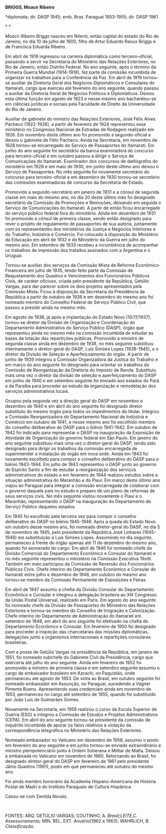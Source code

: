**BRIGGS, Moacir Ribeiro**

\*diplomata; dir. DASP 1945; emb. Bras. Paraguai 1953-1955; dir. DASP
1961.

* *

*Moacir Ribeiro Briggs* nasceu em Niterói, então capital do estado do
Rio de Janeiro, no dia 10 de julho de 1900, filho de Artur Eduardo Raoux
Briggs e de Francisca Eduarda Ribeiro.

Em abril de 1918 ingressou na carreira diplomática como
terceiro-oficial, passando a servir na Secretaria do Ministério das
Relações Exteriores, no Rio de Janeiro, então Distrito Federal. No ano
seguinte, após o término da Primeira Guerra Mundial (1914-1918), fez
parte da comissão incumbida de organizar os trabalhos para a Conferência
da Paz. Em abril de 1919 tornou-se auxiliar da Diretoria Geral dos
Negócios Diplomáticos e Consulares do Itamarati, cargo que exerceu até
fevereiro do ano seguinte, quando passou a auxiliar da Diretoria Geral
de Negócios Políticos e Diplomáticos. Deixou esta última função em
agosto de 1923 e nesse mesmo ano bacharelou-se em ciências jurídicas e
sociais pela Faculdade de Direito da Universidade do Rio de Janeiro.

Auxiliar de gabinete do ministro das Relações Exteriores, José Félix
Alves Pacheco (1922-1926), a partir de fevereiro de 1924 representou
esse ministério no Congresso Nacional de Estradas de Rodagem realizado
em 1926. Em novembro deste último ano foi promovido a segundo-oficial e
deixou o gabinete de Félix Pacheco. Ainda na Secretaria, em novembro de
1928 tornou-se encarregado do Serviço de Passaportes do Itamarati. Em
junho do ano seguinte foi secretário da banca examinadora do concurso
para terceiro-oficial e em outubro passou a dirigir o Serviço de
Comunicações do Itamarati. Examinador dos concursos de datilógrafos do
ministério em 1929 e em maio de 1930, em junho deste último ano deixou o
Serviço de Passaportes. No mês seguinte foi novamente secretário do
concurso para terceiro-oficial e em dezembro de 1930 tornou-se
secretário das comissões examinadoras de concurso da Secretaria de
Estado.

Promovido a segundo-secretário em janeiro de 1931 e a cônsul de segunda
classe em maio do mesmo ano, no dia 20 deste último mês foi designado
secretário da Comissão de Promoções e Remoções, deixando em seguida o
Serviço de Comunicações do Itamarati. A partir de então ficou
encarregado do serviço público federal fora do ministério. Ainda em
dezembro de 1931 foi promovido a cônsul de primeira classe, sendo então
designado para rever o projeto de regulamento de passaportes de sua
autoria, juntamente com os representantes dos ministérios da Justiça e
Negócios Interiores e do Trabalho, Indústria e Comércio. Foi colocado à
disposição do Ministério da Educação em abril de 1932 e do Ministério da
Guerra em julho do mesmo ano. Em setembro de 1933 recebeu a incumbência
de acompanhar os trabalhos de impressão dos tratados assinados com a
Argentina e o Uruguai.

Tornou-se auxiliar dos serviços da Comissão Mista de Reforma
Econômico-Financeira em julho de 1935, tendo feito parte da Comissão de
Reajustamento dos Quadros e Vencimentos dos Funcionários Públicos Civis,
de caráter oficioso, criada pelo presidente da República, Getúlio
Vargas, para dar parecer sobre os dois projetos apresentados pela
Comissão Mista. Ficou à disposição da Secretaria da Presidência da
República a partir de outubro de 1936 e em dezembro do mesmo ano foi
nomeado membro do Conselho Federal de Serviço Público Civil, que passou
a presidir ainda no mesmo mês.

Em agosto de 1938, já após a implantação do Estado Novo (10/11/1937),
tornou-se diretor da Divisão de Organização e Coordenação do
Departamento Administrativo do Serviço Público (DASP), órgão que
representou ainda no mesmo mês na comissão incumbida de estudar as bases
da lotação das repartições públicas. Promovido a ministro de segunda
classe ainda em dezembro de 1938, no mês seguinte substituiu
interinamente o diretor-geral do DASP, Luís Simões Lopes (1938-1945), e
o diretor da Divisão de Seleção e Aperfeiçoamento do órgão. A partir de
junho de 1939 integrou a Comissão Organizadora da Justiça do Trabalho e
em março do ano seguinte foi designado para orientar os trabalhos da
Comissão de Reorganização da Diretoria do Imposto de Renda. Substituiu
mais uma vez o diretor da divisão de seleção e aperfeiçoamento do DASP
em junho de 1940 e em setembro seguinte foi enviado aos estados do Pará
e da Paraíba para proceder ao estudo da organização e remodelação dos
serviços administrativos locais.

Ocupou pela segunda vez a direção geral do DASP em novembro e dezembro
de 1940 e em abril do ano seguinte foi designado diretor substituto do
mesmo órgão para todos os impedimentos do titular. Integrou a Comissão
Reorganizadora do Departamento Nacional de Indústria e Comércio em
outubro de 1941, e nesse mesmo ano foi escolhido membro do conselho
deliberativo do DASP para o biênio 1941-1942. Em outubro de 1942 foi
indicado para representar o DASP na inauguração da Exposição de
Atividade de Organização do governo federal em São Paulo. Em janeiro do
ano seguinte substituiu mais uma vez o diretor-geral do DASP, tendo sido
designado para dirigir os trabalhos da comissão encarregada de
superintender a instalação do órgão em nova sede. Ainda em 1943 foi
novamente escolhido para compor o conselho deliberativo do DASP para o
biênio 1943-1944. Em julho de 1943 representou o DASP junto ao governo
do Espírito Santo a fim de estudar a reorganização dos serviços
administrativos do estado e em fevereiro de 1944 realizou estudos sobre
a situação administrativa do Maranhão e do Piauí. Em março deste último
ano viajou ao Paraguai para integrar a comissão encarregada de colaborar
com o governo daquele país no estudo e preparo de um plano de reformas
de seus serviços civis. No mês seguinte visitou novamente o Piauí e o
Maranhão, representando o DASP na inauguração do Departamento de Serviço
Público daqueles estados.

Em 1945 foi escolhido pela terceira vez para compor o conselho
deliberativo do DASP no biênio 1945-1946. Após a queda do Estado Novo em
outubro desse mesmo ano, foi nomeado diretor-geral do DASP, no dia 5 de
novembro de 1945, pelo presidente da República José Linhares (1945-1946)
em substituição a Luís Simões Lopes. Assumindo no dia seguinte,
permaneceu à frente do órgão apenas até 11 de dezembro do mesmo ano,
quando foi exonerado do cargo. Em abril de 1946 foi nomeado chefe da
Divisão Comercial do Departamento Econômico e Consular do Itamarati e no
mês seguinte representou o ministério na Comissão Executiva Têxtil.
Também em maio participou da Comissão de Reversão dos Funcionários
Públicos Civis. Chefe interino do Departamento Econômico e Consular do
Itamarati entre julho e dezembro de 1946, em outubro do mesmo ano
tornou-se membro da Comissão Permanente de Exposições e Feiras.

Em abril de 1947 assumiu a chefia da Divisão Consular do Departamento
Econômico e Consular e integrou a delegação brasileira ao XIII Congresso
da União Postal Universal, realizado em Paris. Em agosto do ano seguinte
foi nomeado chefe da Divisão de Passaportes do Ministério das Relações
Exteriores e tornou-se membro do Conselho de Imigração e Colonização.
Chefe interino do Departamento de Administração do Itamarati em setembro
de 1948, em abril do ano seguinte foi efetivado na chefia do
Departamento Econômico e Consular. Em fevereiro de 1950 foi designado
para proceder à inspeção das chancelarias das missões diplomáticas,
delegações junto a organismos internacionais e repartições consulares
brasileiras.

Com a posse de Getúlio Vargas na presidência da República, em janeiro de
1951, foi nomeado subchefe do Gabinete Civil da Presidência, cargo que
exerceria até julho do ano seguinte. Ainda em fevereiro de 1952 foi
promovido a ministro de primeira classe e em setembro seguinte assumiu o
cargo de embaixador brasileiro em Karachi, no Paquistão, onde permaneceu
até agosto de 1953. De volta ao Brasil, em outubro seguinte foi nomeado
embaixador em Assunção, no Paraguai, sucedendo a Vágner Pimenta Bueno.
Apresentando suas credenciais ainda em novembro de 1953, permaneceu no
cargo até setembro de 1955, quando foi substituído por João Luís de
Guimarães Gomes.

Novamente na Secretaria, em 1956 realizou o curso da Escola Superior de
Guerra (ESG) e integrou a Comissão de Estudos e Projetos Administrativos
(CEPA). Em abril do ano seguinte tornou-se presidente da comissão de
inquérito incumbida de apurar os fatos relativos à violação da
correspondência telegráfica no Ministério das Relações Exteriores.

Nomeado embaixador no Vaticano em dezembro de 1958, assumiu o posto em
fevereiro do ano seguinte e em junho tornou-se enviado extraordinário e
ministro plenipotenciário junto à Ordem Soberana e Militar de Malta.
Deixou a embaixada no Vaticano em novembro de 1960. Retornando ao
Brasil, foi designado diretor-geral do DASP em fevereiro de 1961 pelo
presidente Jânio Quadros (1961), posto em que permaneceu até outubro do
mesmo ano.

Foi ainda membro honorário da Academia Hispano-Americana de História
Postal de Madri e do Instituto Paraguaio de Cultura Hispânica.

Casou-se com Zenilda Novais.

 

FONTES: ARQ. GETÚLIO VARGAS; COUTINHO, A. *Brasil;*LEITE*,*C*.
Assessoramento;* MIN. REL. EXT. *Anuário*(1962 e 1963); WAHRLICH, B.
*Classificação.*

 
